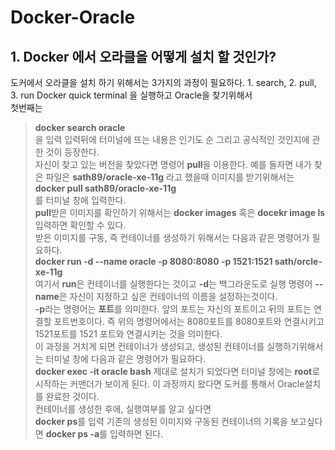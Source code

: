 # Docker-Oracle
## 1. Docker 에서 오라클을 어떻게 설치 할 것인가?
도커에서 오라클을 설치 하기 위해서는 3가지의 과정이 필요하다. 1. search, 2. pull, 3. run
Docker quick terminal 을 실행하고 Oracle을 찾기위해서  
첫번째는      
>**docker search oracle**   
을 입력
입력뒤에 터미널에 뜨는 내용은 인기도 순 그리고 공식적인 것인지에 관한 것이 등장한다.  
자신이 찾고 있는 버전을 찾았다면 명령어 **pull**을 이용한다.
예를 들자면 내가 찾은 파일은 **sath89/oracle-xe-11g** 라고 했을때 이미지를 받기위해서는  
>**docker pull sath89/oracle-xe-11g**   
를 터미널 창에 입력한다.      
**pull**받은 이미지를 확인하기 위해서는 **docker images** 혹은 **docekr image ls** 입력하면 확인할 수 있다.     
받은 이미지를 구동, 즉 컨테이너를 생성하기 위해서는 다음과 같은 명령어가 필요하다.   
>**docker run -d --name oracle -p 8080:8080 -p 1521:1521 sath/orcle-xe-11g**    
여기서 **run**은 컨테이너를 실행한다는 것이고 **-d**는 백그라운도로 실행 명령어 **--name**은 자신이 지정하고 싶은 컨테이너의 이름을 설정하는것이다.    
**-p**라는 명령어는 **포트**를 의미한다. 앞의 포트는 자신의 포트이고 뒤의 포트는 연결할 포트번호이다. 즉 위의 명령어에서는 8080포트를 8080포트와 연결시키고 1521포트를 1521 포트와 연결시키는 것을 의미한다.    
이 과정을 거치게 되면 컨테이너가 생성되고, 생성된 컨테이너를 실행하기위해서는 터미널 창에 다음과 같은 명령어가 필요하다.      
**docker exec -it oracle bash** 
제대로 설치가 되었다면 터미널 창에는 **root**로 시작하는 커맨더가 보이게 된다. 이 과정까지 왔다면 도커를 통해서 Oracle설치를 완료한 것이다.  
컨테이너를 생성한 후에, 실행여부를 알고 싶다면  
**docker ps**를 입력 
기존의 생성된 이미지와 구동된 컨테이너의 기록을 보고싶다면 
**docker ps -a**를 입력하면 된다. 
